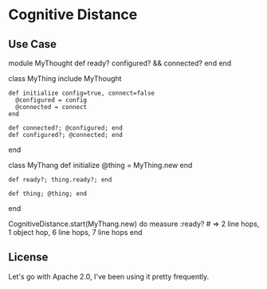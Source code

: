 # Cognitive Distance

## Use Case

  module MyThought
    def ready?
      configured? && connected?
    end
  end

  class MyThing
    include MyThought

    def initialize config=true, connect=false
      @configured = config
      @connected = connect
    end

    def connected?; @configured; end
    def configured?; @connected; end
  end

  class MyThang
    def initialize
      @thing = MyThing.new
    end

    def ready?; thing.ready?; end

    def thing; @thing; end
  end

  CognitiveDistance.start(MyThang.new) do
    measure :ready?    # => 2 line hops, 1 object hop, 6 line hops, 7 line hops
  end

## License

Let's go with Apache 2.0, I've been using it pretty frequently.

